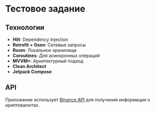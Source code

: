 # Тестовое задание 

## Технологии
- **Hilt**: Dependency Injection
- **Retrofit + Gson**: Сетевые запросы
- **Room**: Локальное хранилище
- **Coroutines**: Для асинхронных операций
- **MVVM+**: Архитектурный подход
- **Clean Architect**
- **Jetpack Compose**
  
## API
Приложение использует [Binance API](https://api4.binance.com/api/v3/ticker/24hr) для получения информации о криптовалютах.

